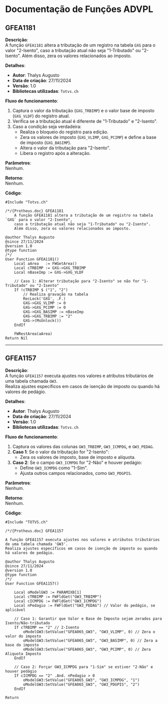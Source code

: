 
# Documentação de Funções ADVPL

## GFEA1181

**Descrição**:  
A função `GFEA1181` altera a tributação de um registro na tabela `GXG` para o valor "2-Isento", caso a tributação atual não seja "1-Tributado" ou "2-Isento". Além disso, zera os valores relacionados ao imposto.

**Detalhes**:
- **Autor**: Thalys Augusto  
- **Data de criação**: 27/11/2024  
- **Versão**: 1.0  
- **Bibliotecas utilizadas**: `Totvs.ch`

**Fluxo de funcionamento**:  
1. Captura o valor da tributação (`GXG_TRBIMP`) e o valor base de imposto (`GXG_VLDF`) do registro atual.
2. Verifica se a tributação atual é diferente de "1-Tributado" e "2-Isento".
3. Caso a condição seja verdadeira:
   - Realiza o bloqueio do registro para edição.
   - Zera os valores de imposto (`GXG_VLIMP`, `GXG_PCIMP`) e define a base de imposto (`GXG_BASIMP`).
   - Altera o valor da tributação para "2-Isento".
   - Libera o registro após a alteração.

**Parâmetros**:  
Nenhum.

**Retorno**:  
Nenhum.

**Código**:

```advpl
#Include "Totvs.ch"

/*/{Protheus.doc} GFEA1181
	A função GFEA1181 altera a tributação de um registro na tabela `GXG` para o valor "2-Isento", 
	caso a tributação atual não seja "1-Tributado" ou "2-Isento". 
	Além disso, zera os valores relacionados ao imposto.

@author Thalys Augusto
@since 27/11/2024
@version 1.0
@type function
/*/
User Function GFEA1181()
    Local aArea   := FWGetArea()
    Local cTRBIMP := GXG->GXG_TRBIMP
    Local nBaseImp := GXG->GXG_VLDF

    // Caso 1: Alterar tributação para "2-Isento" se não for "1-Tributado" ou "2-Isento"
    If !cTRBIMP $ ("1", "2")
        // Realiza gravação na tabela
        RecLock('GXG', .F.)
        GXG->GXG_VLIMP := 0
        GXG->GXG_PCIMP := 0
        GXG->GXG_BASIMP := nBaseImp
        GXG->GXG_TRBIMP := "2"
        GXG->(MsUnlock())
    EndIf

    FWRestArea(aArea)
Return Nil
```

---

## GFEA1157

**Descrição**:  
A função `GFEA1157` executa ajustes nos valores e atributos tributários de uma tabela chamada `GW3`.  
Realiza ajustes específicos em casos de isenção de imposto ou quando há valores de pedágio.

**Detalhes**:
- **Autor**: Thalys Augusto  
- **Data de criação**: 27/11/2024  
- **Versão**: 1.0  
- **Bibliotecas utilizadas**: `Totvs.ch`

**Fluxo de funcionamento**:  
1. Captura os valores das colunas `GW3_TRBIMP`, `GW3_ICMPDG`, e `GW3_PEDAG`.
2. **Caso 1**: Se o valor da tributação for "2-Isento":
   - Zera os valores de imposto, base de imposto e alíquota.
3. **Caso 2**: Se o campo `GW3_ICMPDG` for "2-Não" e houver pedágio:
   - Define `GW3_ICMPDG` como "1-Sim".
   - Ajusta outros campos relacionados, como `GW3_PDGPIS`.

**Parâmetros**:  
Nenhum.

**Retorno**:  
Nenhum.

**Código**:

```advpl
#Include "TOTVS.ch"

/*/{Protheus.doc} GFEA1157

A função GFEA1157 executa ajustes nos valores e atributos tributários de uma tabela chamada 'GW3'.  
Realiza ajustes específicos em casos de isenção de imposto ou quando há valores de pedágio.

@author Thalys Augusto
@since 27/11/2024
@version 1.0
@type function
/*/
User Function GFEA1157()

    Local oModelGW3 := PARAMIXB[1]
    Local cTRBIMP := FWFldGet("GW3_TRBIMP")
    Local cICMPDG := FWFldGet("GW3_ICMPDG")
    Local nPedagio := FWFldGet("GW3_PEDAG") // Valor do pedágio, se aplicável

    // Caso 1: Garantir que Valor e Base de Imposto sejam zerados para Isento/Não-tributado
    If cTRBIMP == "2" // 2-Isento
        oModelGW3:SetValue("GFEA065_GW3", "GW3_VLIMP", 0) // Zera o valor do imposto
        oModelGW3:SetValue("GFEA065_GW3", "GW3_BASIMP", 0) // Zera a base do imposto
        oModelGW3:SetValue("GFEA065_GW3", "GW3_PCIMP", 0) // Zera Aliquota Imposto
    EndIf

    // Caso 2: Forçar GW3_ICMPDG para "1-Sim" se estiver "2-Não" e houver pedágio
    If cICMPDG == "2" .And. nPedagio > 0
        oModelGW3:SetValue("GFEA065_GW3", "GW3_ICMPDG", "1")
        oModelGW3:SetValue("GFEA065_GW3", "GW3_PDGPIS", "2")
    EndIf

Return
```
